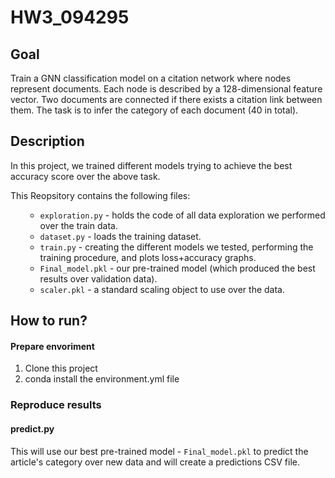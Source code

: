 # HW3_094295

## Goal
Train a GNN classification model on a citation network where nodes represent documents. Each node is described by a 128-dimensional feature vector.
Two documents are connected if there exists a citation link between them. The task is to infer the category of each document (40 in total).

## Description
In this project, we trained different models trying to achieve the best accuracy score over the above task. 
<br>

This Reopsitory contains the following files:
 
<ul>

  * `exploration.py` - holds the code of all data exploration we performed over the train data. 
  * `dataset.py` - loads the training dataset.
  * `train.py` - creating the different models we tested, performing the training procedure, and plots loss+accuracy graphs.
  * `Final_model.pkl` - our pre-trained model (which produced the best results over validation data).
  * `scaler.pkl` - a standard scaling object to use over the data.

 </ul>

## How to run?
#### Prepare envoriment
1. Clone this project
2. conda install the environment.yml file

### Reproduce results
#### predict.py
This will use our best pre-trained model - `Final_model.pkl` to predict the article's category over new data and will create a predictions CSV file.<br>

